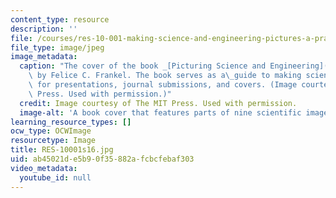 ```yaml
---
content_type: resource
description: ''
file: /courses/res-10-001-making-science-and-engineering-pictures-a-practical-guide-to-presenting-your-work-spring-2016/ab45021de5b90f35882afcbcfebaf303_RES-10001s16.jpg
file_type: image/jpeg
image_metadata:
  caption: "The cover of the book _[Picturing Science and Engineering](http://mitpress.mit.edu/9780262038553)_\
    \ by Felice C. Frankel. The book serves as a\_guide to making scientific photographs\
    \ for presentations, journal submissions, and covers. (Image courtesy of The MIT\
    \ Press. Used with permission.)"
  credit: Image courtesy of The MIT Press. Used with permission.
  image-alt: 'A book cover that features parts of nine scientific images. '
learning_resource_types: []
ocw_type: OCWImage
resourcetype: Image
title: RES-10001s16.jpg
uid: ab45021d-e5b9-0f35-882a-fcbcfebaf303
video_metadata:
  youtube_id: null
---
```


